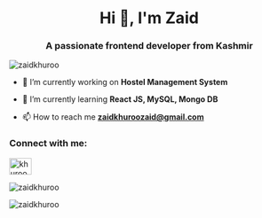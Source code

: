 <h1 align="center">Hi 👋, I'm Zaid</h1>
<h3 align="center">A passionate frontend developer from Kashmir</h3>

<p align="left"> <img src="https://komarev.com/ghpvc/?username=zaidkhuroo&label=Profile%20views&color=0e75b6&style=flat" alt="zaidkhuroo" /> </p>

- 🔭 I’m currently working on **Hostel Management System**

- 🌱 I’m currently learning **React JS, MySQL, Mongo DB**

- 📫 How to reach me **zaidkhuroozaid@gmail.com**

<h3 align="left">Connect with me:</h3>
<p align="left">
<a href="https://www.hackerrank.com/khuroozaid" target="blank"><img align="center" src="https://raw.githubusercontent.com/rahuldkjain/github-profile-readme-generator/master/src/images/icons/Social/hackerrank.svg" alt="khuroozaid" height="30" width="40" /></a>
</p>



<p><img align="center" src="https://github-readme-stats.vercel.app/api/top-langs?username=zaidkhuroo&show_icons=true&locale=en&layout=compact" alt="zaidkhuroo" /></p>

<p><img align="center" src="https://github-readme-streak-stats.herokuapp.com/?user=zaidkhuroo&" alt="zaidkhuroo" /></p>

